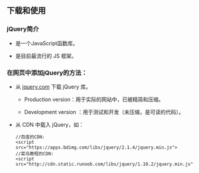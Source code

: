 ## 下载和使用

### jQuery简介

- 是一个JavaScript函数库。

- 是目前最流行的 JS 框架。

### 在网页中添加jQuery的方法：

- 从 [jquery.com](http://jquery.com/download/) 下载 jQuery 库。

  - Production version：用于实际的网站中，已被精简和压缩。

  - Development version ：用于测试和开发（未压缩，是可读的代码）。

- 从 CDN 中载入 jQuery，如：

  ```
  //百度的CDN:
  <script src="https://apps.bdimg.com/libs/jquery/2.1.4/jquery.min.js">
  //菜鸟教程的CDN:
  <script src="http://cdn.static.runoob.com/libs/jquery/1.10.2/jquery.min.js">
  ```
